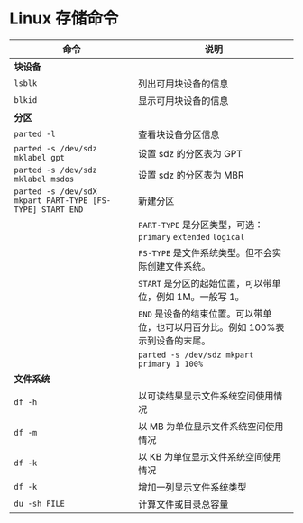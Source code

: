 # Linux 存储命令

| 命令                                                      | 说明                                                                            |
| --------------------------------------------------------- | ------------------------------------------------------------------------------- |
| **块设备**                                                |                                                                                 |
| `lsblk`                                                   | 列出可用块设备的信息                                                            |
| `blkid`                                                   | 显示可用块设备的信息                                                            |
| **分区**                                                  |                                                                                 |
| `parted -l`                                               | 查看块设备分区信息                                                              |
| `parted -s /dev/sdz mklabel gpt`                          | 设置 sdz 的分区表为 GPT                                                         |
| `parted -s /dev/sdz mklabel msdos`                        | 设置 sdz 的分区表为 MBR                                                         |
| `parted -s /dev/sdX mkpart PART-TYPE [FS-TYPE] START END` | 新建分区                                                                        |
|                                                           | `PART-TYPE` 是分区类型，可选：`primary` `extended` `logical`                    |
|                                                           | `FS-TYPE` 是文件系统类型。但不会实际创建文件系统。                              |
|                                                           | `START` 是分区的起始位置，可以带单位，例如 1M。一般写 1。                       |
|                                                           | `END` 是设备的结束位置。可以带单位，也可以用百分比。例如 100%表示到设备的末尾。 |
|                                                           | `parted -s /dev/sdz mkpart primary 1 100%`                                      |
| **文件系统**                                              |                                                                                 |
| `df -h`                                                   | 以可读结果显示文件系统空间使用情况                                              |
| `df -m`                                                   | 以 MB 为单位显示文件系统空间使用情况                                            |
| `df -k`                                                   | 以 KB 为单位显示文件系统空间使用情况                                            |
| `df -k`                                                   | 增加一列显示文件系统类型                                                        |
| `du -sh FILE`                                             | 计算文件或目录总容量                                                            |
